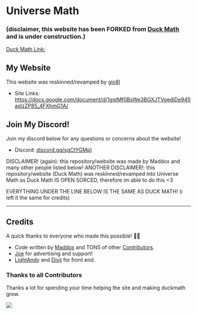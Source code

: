 # Universe Math

### (disclaimer, this website has been FORKED from [Duck Math](https://github.com/duckmath/duckmath.github.io) and is under construction.)
[Duck Math Link:](https://duckmath.org)

## My Website

This website was reskinned/revamped by [gio8l](https://gio8l.lol)

- Site Links: https://docs.google.com/document/d/1gstMf0BsWe3BGXJTVqedjDe945asIzZP85_4FXhmG1A/

## Join My Discord!

Join my discord below for any questions or concerns about the website!

- Discord: [discord.gg/sgCtYGMp)](https://discord.gg/sgCtYGMp)


</a>


DISCLAIMER! (again): this repository/website was made by Maddox and many other people listed below!
ANOTHER DISCLAIMER!: this repository/website (Duck Math) was reskinned/revamped into Universe Math as Duck Math IS OPEN SORCED, therefore im able to do this <3

EVERYTHING UNDER THE LINE BELOW IS THE SAME AS DUCK MATH! (i left it the same for credits)
________________________________________________________________________________________________________ 

## Credits


A quick thanks to everyone who made this possible! 🙏😊

- Code written by [Maddox](https://github.com/maddox05) and TONS of other [Contributors](https://github.com/duckmath/duckmath.github.io/graphs/contributors).
- [Joe](https://www.instagram.com/parada.joseph/) for advertising and support!
- [LightAndy](https://github.com/lightandy1) and [Divij](https://github.com/Divij-Agarwal-42) for front end.
### Thanks to all Contributors

Thanks a lot for spending your time helping the site and making duckmath grow.

<p align="left"> <!-- hello -->
<a href="https://github.com/duckmath/duckmath.github.io/graphs/contributors">
  <img src="https://contributors-img.web.app/image?repo=duckmath/duckmath.github.io" />
 </a>
</p>
